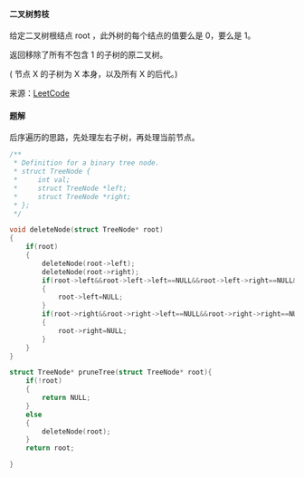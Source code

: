 #### 二叉树剪枝

给定二叉树根结点 root ，此外树的每个结点的值要么是 0，要么是 1。

返回移除了所有不包含 1 的子树的原二叉树。

( 节点 X 的子树为 X 本身，以及所有 X 的后代。)

来源：[LeetCode](https://leetcode-cn.com/problems/binary-tree-pruning/)

#### 题解

后序遍历的思路，先处理左右子树，再处理当前节点。

````C
/**
 * Definition for a binary tree node.
 * struct TreeNode {
 *     int val;
 *     struct TreeNode *left;
 *     struct TreeNode *right;
 * };
 */

void deleteNode(struct TreeNode* root)
{
    if(root)
    {
        deleteNode(root->left);
        deleteNode(root->right);
        if(root->left&&root->left->left==NULL&&root->left->right==NULL&&root->left->val==0)
        {
            root->left=NULL;
        }
        if(root->right&&root->right->left==NULL&&root->right->right==NULL&&root->right->val==0)
        {
            root->right=NULL;
        }
    }
}

struct TreeNode* pruneTree(struct TreeNode* root){
    if(!root)
    {
        return NULL;
    }
    else
    {
        deleteNode(root);
    }
    return root;

}
````